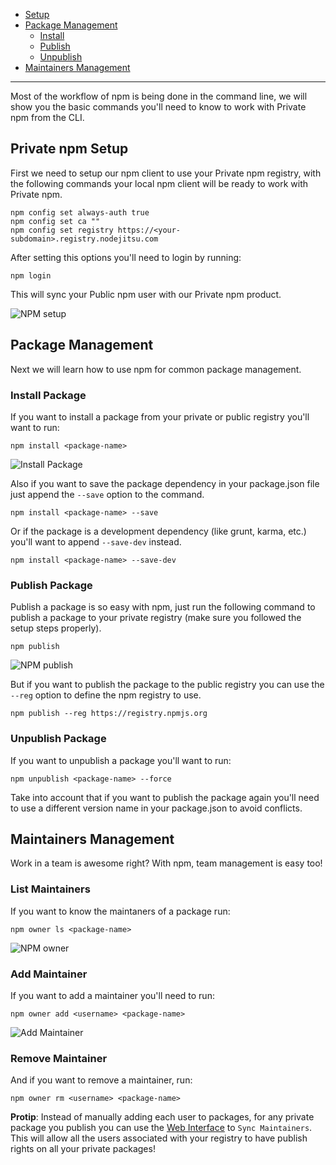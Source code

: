 * [Setup](#)
* [Package Management](#package-management)
	* [Install](#install-package)
	* [Publish](#publish-package)
	* [Unpublish](#unpublish-package)
* [Maintainers Management](#maintainers-management)

<hr>

Most of the workflow of npm is being done in the command line, we will show you the basic commands you'll need to know to work with Private npm from the CLI.


## Private npm Setup

First we need to setup our npm client to use your Private npm registry, with the following commands your local npm client will be ready to work with Private npm.

```
npm config set always-auth true
npm config set ca ""
npm config set registry https://<your-subdomain>.registry.nodejitsu.com
```
After setting this options you'll need to login by running:

```
npm login
```

This will sync your Public npm user with our Private npm product.

![NPM setup](https://versions.nodejitsu.com/id:handbook/resources/npm/npm_setup.png)

## Package Management

Next we will learn how to use npm for common package management.

### Install Package

If you want to install a package from your private or public registry you'll want to run:

```
npm install <package-name>
```

![Install Package](https://versions.nodejitsu.com/id:handbook/resources/npm/npm_install.gif)


Also if you want to save the package dependency in your package.json file just append the `--save` option to the command.
```
npm install <package-name> --save
```

Or if the package is a development dependency (like grunt, karma, etc.) you'll want to append `--save-dev` instead.

```
npm install <package-name> --save-dev
```

### Publish Package
Publish a package is so easy with npm, just run the following command to publish a package to your private registry (make sure you followed the setup steps properly).

```
npm publish
```

![NPM publish](https://versions.nodejitsu.com/id:handbook/resources/npm/npm_publish.gif)

But if you want to publish the package to the public registry you can use the `--reg` option to define the npm registry to use.

```
npm publish --reg https://registry.npmjs.org
```

### Unpublish Package

If you want to unpublish a package you'll want to run:

```
npm unpublish <package-name> --force
```

Take into account that if you want to publish the package again you'll need to use a different version name in your package.json to avoid conflicts.

## Maintainers Management

Work in a team is awesome right? With npm, team management is easy too!

### List Maintainers

If you want to know the maintaners of a package run:

```
npm owner ls <package-name>
```

![NPM owner](https://versions.nodejitsu.com/id:handbook/resources/npm/npm_owner_ls.gif)

### Add Maintainer

If you want to add a maintainer you'll need to run:

```
npm owner add <username> <package-name>
```

![Add Maintainer](https://versions.nodejitsu.com/id:handbook/resources/npm/npm_owner_add.gif)


### Remove Maintainer

And if you want to remove a maintainer, run:

```
npm owner rm <username> <package-name>
```

**Protip**: Instead of manually adding each user to packages, for any private package you publish you can use the [Web Interface](web#sync-maintainers) to `Sync Maintainers`. This will allow all the users associated with your registry to have publish rights on all your private packages!


[meta:title]: <> (Using the npm CLI)
